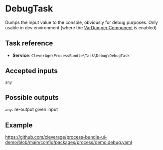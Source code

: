 DebugTask
=========

Dumps the input value to the console, obviously for debug purposes.
Only usable in dev environment (where the [VarDumper Component](https://symfony.com/doc/current/components/var_dumper.html) is enabled)


Task reference
--------------

* **Service**: `CleverAge\ProcessBundle\Task\Debug\DebugTask`

Accepted inputs
---------------

`any`

Possible outputs
----------------

`any`: re-output given input

Example
----------------

https://github.com/cleverage/process-bundle-ui-demo/blob/main/config/packages/process/demo.debug.yaml